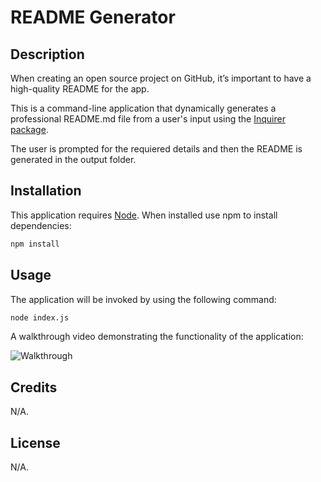 # README Generator

## Description

When creating an open source project on GitHub, it’s important to have a high-quality README for the app.

This is a command-line application that dynamically generates a professional README.md file from a user's input using the [Inquirer package](https://www.npmjs.com/package/inquirer).

The user is prompted for the requiered details and then the README is generated in the output folder.

## Installation

This application requires [Node](https://nodejs.org/en/).
When installed use npm to install dependencies:
```bash
npm install
```

## Usage

The application will be invoked by using the following command:

```bash
node index.js
```




A walkthrough video demonstrating the functionality of the application:

![Walkthrough](./assets/img/walkthrough.gif)

## Credits

N/A.

## License

N/A.
